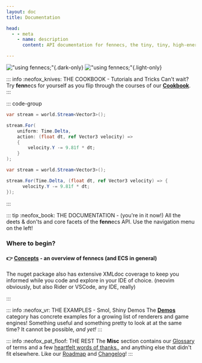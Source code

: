 ```yaml
---
layout: doc
title: Documentation

head:
  - - meta
    - name: description
      content: API documentation for fennecs, the tiny, tiny, high-energy Entity-Component System

---
```

!["using fennecs;"](https://fennecs.tech/img/using-fennecs-darkmode.svg){.dark-only}
!["using fennecs;"](https://fennecs.tech/img/using-fennecs-lightmode.svg){.light-only}

::: info :neofox_knives: THE COOKBOOK - Tutorials and Tricks
Can't wait? Try **fenn**ecs for yourself as you flip through the courses of our **[Cookbook](/cookbook/index)**. 
:::

::: code-group
```cs [🦊 1, 2, 3 - gravity!]
var stream = world.Stream<Vector3>();

stream.For(
    uniform: Time.Delta, 
    action: (float dt, ref Vector3 velocity) => 
    {
        velocity.Y -= 9.81f * dt;
    }
);
```

```cs [(tighter in OTBS)]
var stream = world.Stream<Vector3>();

stream.For(Time.Delta, (float dt, ref Vector3 velocity) => {
      velocity.Y -= 9.81f * dt;
});
```
:::

::: tip :neofox_book: THE DOCUMENTATION - (you're in it now!)
All the deets & don'ts and core facets of the **fenn**ecs API. Use the navigation menu on the left!

### Where to begin?
#### 👉 [**Concepts**](Concepts.md) - an overview of **fenn**ecs (and ECS in general)

The nuget package also has extensive XMLdoc coverage to keep you informed while you code and explore in your IDE of choice. (neovim obviously, but also Rider or VSCode, any IDE, really)

:::


::: info :neofox_vr: THE EXAMPLES - Smol, Shiny Demos
The **[Demos](/examples/index)** category has concrete examples for a growing list of renderers and game engines! Something useful and something pretty to look at at the same time? It cannot be possible, *and yet!*
:::


::: info :neofox_pat_floof: THE REST
The **Misc** section contains our [Glossary](/misc/Glossary.md) of terms and a few [heartfelt words of thanks.](/misc/Acknowledgements.md), and anything else that didn't fit elsewhere. Like our [Roadmap](/misc/Roadmap.md) and [Changelog](/misc/Changelog.md)!
:::
